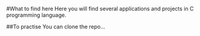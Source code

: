 #What to find here
Here you will find several applications and projects in C programming language.

##To practise
You can clone the repo...